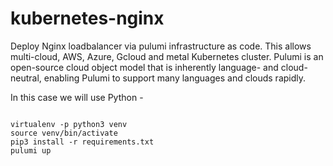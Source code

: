 # kubernetes-nginx

Deploy Nginx loadbalancer via pulumi infrastructure as code. This allows multi-cloud, AWS, Azure, Gcloud and metal Kubernetes cluster. Pulumi is an open-source cloud object model that is inherently language- and cloud-neutral, enabling Pulumi to support many languages and clouds rapidly.

In this case we will use Python -

```

virtualenv -p python3 venv
source venv/bin/activate
pip3 install -r requirements.txt
pulumi up
